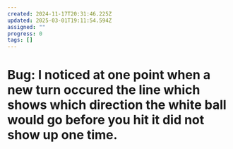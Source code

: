 ```yaml
---
created: 2024-11-17T20:31:46.225Z
updated: 2025-03-01T19:11:54.594Z
assigned: ""
progress: 0
tags: []
---
```


# Bug: I noticed at one point when a new turn occured the line which shows which direction the white ball would go before you hit it did not show up one time.
